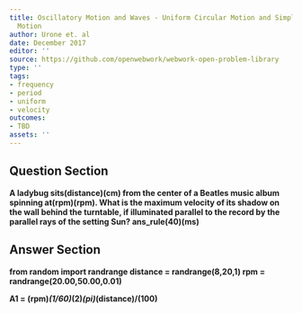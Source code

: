 ```yaml
---
title: Oscillatory Motion and Waves - Uniform Circular Motion and Simple Harmonic
  Motion
author: Urone et. al
date: December 2017
editor: ''
source: https://github.com/openwebwork/webwork-open-problem-library
type: ''
tags:
- frequency
- period
- uniform
- velocity
outcomes:
- TBD
assets: ''
---
```


## Question Section 

<b>
A ladybug sits(distance)(cm) from the center of a Beatles music album spinning at(rpm)(rpm). What is the maximum velocity of its shadow on the wall behind the turntable, if illuminated parallel to the record by the parallel rays of the setting Sun?
ans_rule(40)(ms)


## Answer Section

from random import randrange
distance = randrange(8,20,1)
rpm = randrange(20.00,50.00,0.01)

A1 = (rpm)*(1/60)*(2)*(pi)*(distance)/(100)